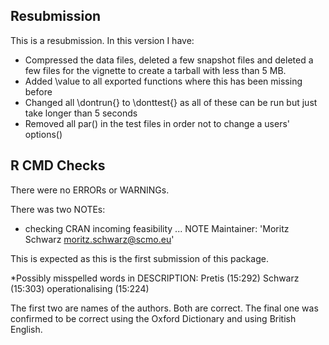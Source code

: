 ## Resubmission
This is a resubmission. In this version I have:

- Compressed the data files, deleted a few snapshot files and deleted a few files for the vignette to create a tarball with less than 5 MB.
- Added \value to all exported functions where this has been missing before
- Changed all \dontrun{} to \donttest{} as all of these can be run but just take longer than 5 seconds
- Removed all par() in the test files in order not to change a users' options()

## R CMD Checks

There were no ERRORs or WARNINGs.

There was two NOTEs: 

* checking CRAN incoming feasibility ... NOTE
Maintainer: 'Moritz Schwarz <moritz.schwarz@scmo.eu>'

This is expected as this is the first submission of this package.

*Possibly misspelled words in DESCRIPTION:
     Pretis (15:292)
     Schwarz (15:303)
     operationalising (15:224)
     
The first two are names of the authors. Both are correct. The final one was confirmed to be correct using the Oxford Dictionary and using British English.

